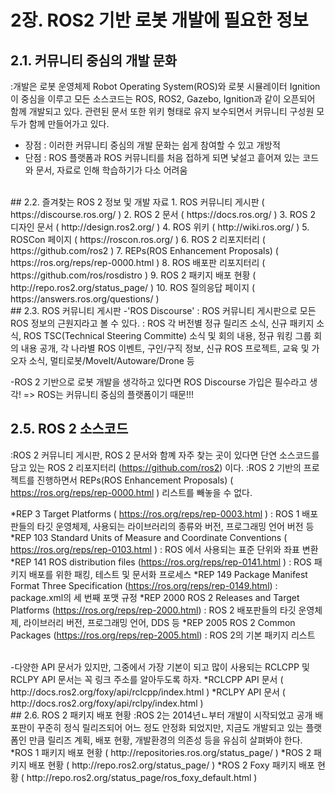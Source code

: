 # 2장. ROS2 기반 로봇 개발에 필요한 정보
## 2.1. 커뮤니티 중심의 개발 문화
:개발은 로봇 운영체제 Robot Operating System(ROS)와 로봇 시뮬레이터 Ignition 이 중심을 이루고 모든 소스코드는 ROS, ROS2, Gazebo, Ignition과 같이 오픈되어 함께 개발되고 있다.
 관련된 문서 또한 위키 형태로 유지 보수되면서 커뮤니티 구성원 모두가 함께 만들어가고 있다.
 - 장점 : 이러한 커뮤니티 중심의 개발 문화는 쉽게 참여할 수 있고 개방적
 - 단점 : ROS 플랫폼과 ROS 커뮤니티를 처음 접하게 되면 낯설고 흩어져 있는 코드와 문서, 자료로 인해 학습하기가 다소 어려움

<br>
## 2.2. 즐겨찾는 ROS 2 정보 및 개발 자료
1. ROS 커뮤니티 게시판 ( https://discourse.ros.org/ )
2. ROS 2 문서 ( https://docs.ros.org/ )
3. ROS 2 디자인 문서 ( http://design.ros2.org/ )
4. ROS 위키 ( http://wiki.ros.org/ )
5. ROSCon 페이지 ( https://roscon.ros.org/ )
6. ROS 2 리포지터리 ( https://github.com/ros2 )
7. REPs(ROS Enhancement Proposals) ( https://ros.org/reps/rep-0000.html )
8. ROS 배포판 리포지터리 ( https://github.com/ros/rosdistro )
9. ROS 2 패키지 배포 현황 ( http://repo.ros2.org/status_page/ )
10. ROS 질의응답 페이지 ( https://answers.ros.org/questions/ )

<br>
## 2.3. ROS 커뮤니티 게시판
-'ROS Discourse' 
  : ROS 커뮤니티 게시판으로 모든 ROS 정보의 근원지라고 볼 수 있다.
  : ROS 각 버전별 정규 릴리즈 소식, 신규 패키지 소식, ROS TSC(Technical Steering Committe) 소식 및 회의 내용, 정규 워킹 그룹 회의 내용 공개, 각 나라별 ROS 이벤트, 구인/구직 정보, 신규 ROS 프로젝트, 교육 및 가오자 소식, 멀티로봇/MoveIt/Autoware/Drone 등
  
-ROS 2 기반으로 로봇 개발을 생각하고 있다면 ROS Discourse 가입은 필수라고 생각!
  => ROS는 커뮤니티 중심의 플랫폼이기 때문!!!

## 2.5. ROS 2 소스코드
:ROS 2 커뮤니티 게시판, ROS 2 문서와 함꼐 자주 찾는 곳이 있다면 단연 소스코드를 담고 있는 ROS 2 리포지터리 (https://github.com/ros2) 이다.
:ROS 2 기반의 프로젝트를 진행하면서 REPs(ROS Enhancement Proposals) ( https://ros.org/reps/rep-0000.html ) 리스트를 빼놓을 수 없다.

*REP 3 Target Platforms ( https://ros.org/reps/rep-0003.html ) : ROS 1 배포판들의 타깃 운영체제, 사용되는 라이브러리의 종류와 버전, 프로그래밍 언어 버전 등
*REP 103 Standard Units of Measure and Coordinate Conventions ( https://ros.org/reps/rep-0103.html ) : ROS 에서 사용되는 표준 단위와 좌표 변환
*REP 141 ROS distribution files (https://ros.org/reps/rep-0141.html ) : ROS 패키지 배포를 위한 패킹, 테스트 및 문서화 프로세스
*REP 149 Package Manifest Format Three Specification (https://ros.org/reps/rep-0149.html) : package.xml의 세 번째 포맷 규정
*REP 2000 ROS 2 Releases and Target Platforms (https://ros.org/reps/rep-2000.html) : ROS 2 배포판들의 타깃 운영체제, 라이브러리 버전, 프로그래밍 언어, DDS 등
*REP 2005 ROS 2 Common Packages (https://ros.org/reps/rep-2005.html) : ROS 2의 기본 패키지 리스트

<br>
-다양한 API 문서가 있지만, 그중에서 가장 기본이 되고 많이 사용되는 RCLCPP 및 RCLPY API 문서는 꼭 링크 주소를 알아두도록 하자.
*RCLCPP API 문서 ( http://docs.ros2.org/foxy/api/rclcpp/index.html )
*RCLPY API 문서 ( http://docs.ros2.org/foxy/api/rclpy/index.html )

<br>
## 2.6. ROS 2 패키지 배포 현황
:ROS 2는 2014년ㄴ부터 개발이 시작되었고 공개 배포판이 꾸준히 정식 릴리즈되어 어느 정도 안정화 되었지만, 지금도 개발되고 있는 플랫폼인 만큼 릴리즈 계획, 배포 현황, 개발환경의 의존성 등을 유심히 살펴봐야 한다.

<br>
*ROS 1 패키지 배포 현황 ( http://repositories.ros.org/status_page/ )
*ROS 2 패키지 배포 현황 ( http://repo.ros2.org/status_page/ )
*ROS 2 Foxy 패키지 배포 현황 ( http://repo.ros2.org/status_page/ros_foxy_default.html )

